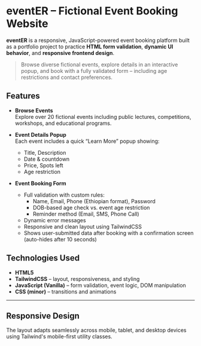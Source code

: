 # eventER – Fictional Event Booking Website

**eventER** is a responsive, JavaScript-powered event booking platform built as a portfolio project to practice **HTML form validation**, **dynamic UI behavior**, and **responsive frontend design**.

> Browse diverse fictional events, explore details in an interactive popup, and book with a fully validated form – including age restrictions and contact preferences.


## Features

- **Browse Events**  
  Explore over 20 fictional events including public lectures, competitions, workshops, and educational programs.

- **Event Details Popup**  
  Each event includes a quick “Learn More” popup showing:
  - Title, Description
  - Date & countdown
  - Price, Spots left
  - Age restriction

- **Event Booking Form**  
  - Full validation with custom rules:
    - Name, Email, Phone (Ethiopian format), Password
    - DOB-based age check vs. event age restriction
    - Reminder method (Email, SMS, Phone Call)
  - Dynamic error messages
  - Responsive and clean layout using TailwindCSS
  - Shows user-submitted data after booking with a confirmation screen (auto-hides after 10 seconds)

## Technologies Used

- **HTML5**
- **TailwindCSS** – layout, responsiveness, and styling
- **JavaScript (Vanilla)** – form validation, event logic, DOM manipulation
- **CSS (minor)** – transitions and animations

---

## Responsive Design

The layout adapts seamlessly across mobile, tablet, and desktop devices using Tailwind's mobile-first utility classes.